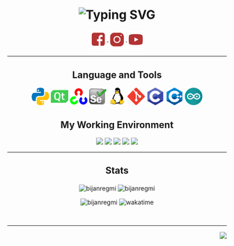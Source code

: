<h1 style="border-bottom: none" align="center">
    <img 
        src="https://readme-typing-svg.demolab.com?font=Fira+Code&pause=1000&color=B33333&center=true&vCenter=true&width=435&lines=Hello+There+%F0%9F%91%8B;Welcome+to+Bijan+Regmi's+profile!" 
        alt="Typing SVG" 
    />
</h1>

<h4 align="center">
    <a href="https://fb.com/bijan.regmi" target="blank">
        <img align="center" src="assets/facebook.svg" alt="bijan.regmi" width="40"/>
    </a>
    <a href="https://instagram.com/bijan.regmi" target="blank">
        <img align="center" src="assets/instagram.svg" alt="bijan.regmi" width="40" />
    </a>
    <a href="https://www.youtube.com/c/immortalda2" target="blank">
        <img align="center" src="assets/youtube.svg" alt="immortalda2" width="40" />
    </a>
</h4>

<hr>

<h2 align="center">Language and Tools</h2>
<p align="center">
    <code><img src="python.svg"     alt="python"    height="40" /></code>
    <code><img src="qt.svg"         alt="qt"        height="40" /></code>
    <code><img src="opencv.svg"     alt="opencv"    height="40" /></code>
    <code><img src="selenium.svg"   alt="selenium"  height="40" /></code>
    <code><img src="linux.svg"      alt="linux"     height="40" /></code>
    <code><img src="git.svg"        alt="git"       height="40" /></code>
    <code><img src="c.svg"          alt="c"         height="40" /></code>
    <code><img src="cpp.svg"        alt="cpp"       height="40" /></code>
    <code><img src="arduino.svg"    alt="arduino"   height="40" /></code>
</p>

<h2 align="center">My Working Environment</h2>
<p align="center">
    <code><img src="https://img.shields.io/badge/OS-Arch_Linux-B33333?style=flat&logo=arch linux&logoColor=white"    /></code>
    <code><img src="https://img.shields.io/badge/WM-Dwm-B33333?style=flat&logo=dwm&logoColor=white"                  /></code>
    <code><img src="https://img.shields.io/badge/Editor-NeoVim-B33333?style=flat&logo=neovim&logoColor=white"        /></code>
    <code><img src="https://img.shields.io/badge/Shell-Bash-B33333?style=flat&logo=gnu-bash&logoColor=white"         /></code>
    <code><img src="https://img.shields.io/badge/Terminal-st-B33333?style=flat&logo=suckless&logoColor=white"        /></code>
</p>

<hr>

<h2 align="center">Stats</h2>
<p align="center">
    <img 
        align="center"
        height="150vh"
        alt="bijanregmi"
        src="https://github-readme-stats.vercel.app/api/top-langs?username=bijanregmi&show_icons=true&theme=dark&layout=compact"
    />
    <img
        align="center"
        height="150vh"
        alt="bijanregmi"
        src="https://github-readme-stats.vercel.app/api?username=bijanregmi&show_icons=true&theme=dark"
    />
</p>

<p align="center">
    <img
        align="center"
        height="150vh"
        alt="bijanregmi"
        src="https://github-readme-streak-stats.herokuapp.com/?user=BijanRegmi&theme=dark"
    />
    <img
        align="center"
        height="150vh"
        alt="wakatime"
        src="https://github-readme-stats.vercel.app/api/wakatime?username=bijanregmi&theme=dark"
    />
</p>

<br>
<hr>

<p align="right">
    <img align="right" src="https://komarev.com/ghpvc/?username=BijanRegmi&style=plastic&color=orange" />
</p>
